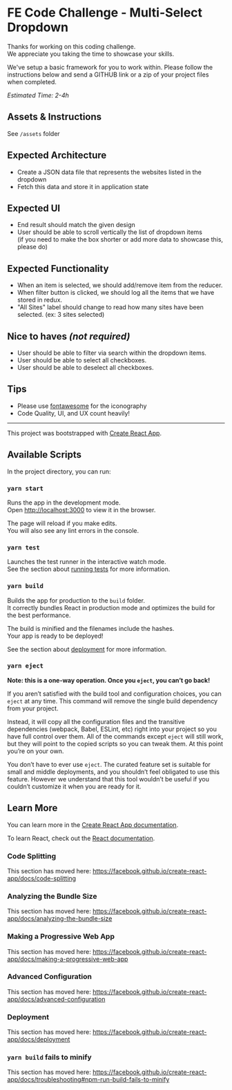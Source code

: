 # FE Code Challenge - Multi-Select Dropdown

Thanks for working on this coding challenge.<br />
We appreciate you taking the time to showcase your skills.

We've setup a basic framework for you to work within.
Please follow the instructions below and send a GITHUB link or a zip of your project files when completed.

*Estimated Time: 2-4h*


## Assets & Instructions

See `/assets` folder

## Expected Architecture

- Create a JSON data file that represents the websites listed in the dropdown
- Fetch this data and store it in application state

## Expected UI

- End result should match the given design
- User should be able to scroll vertically the list of dropdown items<br />(if you need to make the box shorter or add more data to showcase this, please do)

## Expected Functionality

- When an item is selected, we should add/remove item from the reducer.
- When filter button is clicked, we should log all the items that we have stored in redux.
- "All Sites" label should change to read how many sites have been selected. (ex: 3 sites selected)

## Nice to haves *(not required)*

- User should be able to filter via search within the dropdown items.
- User should be able to select all checkboxes.
- User should be able to deselect all checkboxes.

## Tips

- Please use [fontawesome](https://fontawesome.com/icons?d=gallery&m=free) for the iconography
- Code Quality, UI, and UX count heavily!


---



This project was bootstrapped with [Create React App](https://github.com/facebook/create-react-app).

## Available Scripts

In the project directory, you can run:

### `yarn start`

Runs the app in the development mode.<br />
Open [http://localhost:3000](http://localhost:3000) to view it in the browser.

The page will reload if you make edits.<br />
You will also see any lint errors in the console.

### `yarn test`

Launches the test runner in the interactive watch mode.<br />
See the section about [running tests](https://facebook.github.io/create-react-app/docs/running-tests) for more information.

### `yarn build`

Builds the app for production to the `build` folder.<br />
It correctly bundles React in production mode and optimizes the build for the best performance.

The build is minified and the filenames include the hashes.<br />
Your app is ready to be deployed!

See the section about [deployment](https://facebook.github.io/create-react-app/docs/deployment) for more information.

### `yarn eject`

**Note: this is a one-way operation. Once you `eject`, you can’t go back!**

If you aren’t satisfied with the build tool and configuration choices, you can `eject` at any time. This command will remove the single build dependency from your project.

Instead, it will copy all the configuration files and the transitive dependencies (webpack, Babel, ESLint, etc) right into your project so you have full control over them. All of the commands except `eject` will still work, but they will point to the copied scripts so you can tweak them. At this point you’re on your own.

You don’t have to ever use `eject`. The curated feature set is suitable for small and middle deployments, and you shouldn’t feel obligated to use this feature. However we understand that this tool wouldn’t be useful if you couldn’t customize it when you are ready for it.

## Learn More

You can learn more in the [Create React App documentation](https://facebook.github.io/create-react-app/docs/getting-started).

To learn React, check out the [React documentation](https://reactjs.org/).

### Code Splitting

This section has moved here: https://facebook.github.io/create-react-app/docs/code-splitting

### Analyzing the Bundle Size

This section has moved here: https://facebook.github.io/create-react-app/docs/analyzing-the-bundle-size

### Making a Progressive Web App

This section has moved here: https://facebook.github.io/create-react-app/docs/making-a-progressive-web-app

### Advanced Configuration

This section has moved here: https://facebook.github.io/create-react-app/docs/advanced-configuration

### Deployment

This section has moved here: https://facebook.github.io/create-react-app/docs/deployment

### `yarn build` fails to minify

This section has moved here: https://facebook.github.io/create-react-app/docs/troubleshooting#npm-run-build-fails-to-minify
